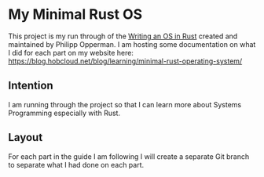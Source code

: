 # My Minimal Rust OS
This project is my run through of the [Writing an OS in Rust](https://os.phil-opp.com/)
created and maintained by Philipp Opperman.
I am hosting some documentation on what I did for each part on my website here: https://blog.hobcloud.net/blog/learning/minimal-rust-operating-system/
## Intention
I am running through the project so that I can learn more about Systems Programming
especially with Rust.
## Layout
For each part in the guide I am following I will create a separate Git branch to separate what I had done on each part.
 
